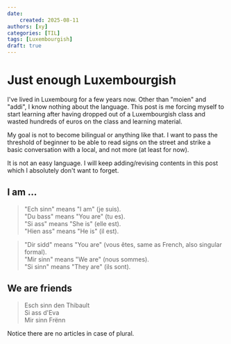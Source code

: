 ```yaml
---
date: 
    created: 2025-08-11
authors: [xy]
categories: [TIL]
tags: [Luxembourgish]
draft: true
---
```


# Just enough Luxembourgish

I've lived in Luxembourg for a few years now. Other than  "moien" and "addi", I know nothing about the language. 
This post is me forcing myself to start learning after having dropped out of a Luxembourgish class and wasted hundreds of euros on the class and learning material. 

My goal is not to become bilingual or anything like that. I want to pass the threshold of beginner to be able to read signs on the street and strike a basic conversation with a local, and not more (at least for now).

It is not an easy language. I will keep adding/revising contents in this post which I absolutely don't want to forget.

## I am ...

> "Ech sinn" means "I am" (je suis).  
> "Du bass" means "You are" (tu es).  
> "Si ass" means "She is" (elle est).  
> "Hien ass" means "He is" (il est).  

> "Dir sidd" means "You are" (vous êtes, same as French, also singular formal).  
> "Mir sinn" means "We are" (nous sommes).  
> "Si sinn" means "They are" (ils sont).  


## We are friends

> Esch sinn den Thibault   
> Si ass d'Eva  
> Mir sinn Fr&euml;nn

Notice there are no articles in case of plural.

